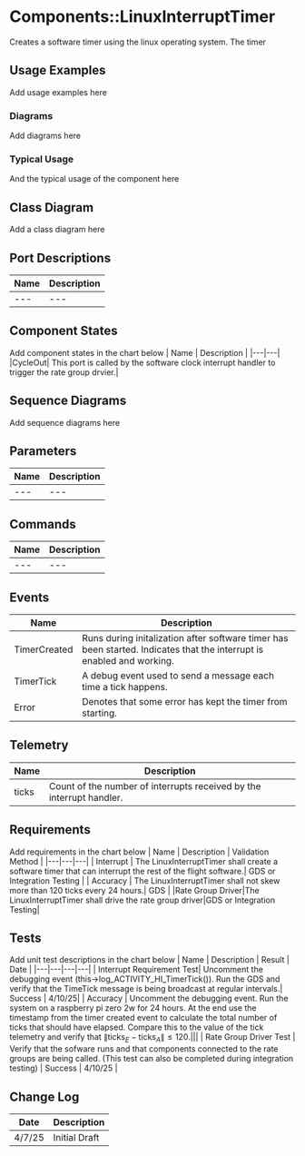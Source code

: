 # Components::LinuxInterruptTimer

Creates a software timer using the linux operating system. The timer 

## Usage Examples
Add usage examples here

### Diagrams
Add diagrams here

### Typical Usage
And the typical usage of the component here

## Class Diagram
Add a class diagram here

## Port Descriptions
| Name | Description |
|---|---|
|---|---|

## Component States
Add component states in the chart below
| Name | Description |
|---|---|
|CycleOut| This port is called by the software clock interrupt handler to trigger the rate group drvier.|

## Sequence Diagrams
Add sequence diagrams here

## Parameters
| Name | Description |
|---|---|
|---|---|

## Commands
| Name | Description |
|---|---|
|---|---|

## Events
| Name | Description |
|---|---|
|TimerCreated| Runs during initalization after software timer has been started. Indicates that the interrupt is enabled and working.|
| TimerTick | A debug event used to send a message each time a tick happens.|
|Error| Denotes that some error has kept the timer from starting. |

## Telemetry
| Name | Description |
|---|---|
| ticks | Count of the number of interrupts received by the interrupt handler.|

## Requirements
Add requirements in the chart below
| Name | Description | Validation Method |
|---|---|---|
| Interrupt | The LinuxInterruptTimer shall create a software timer that can interrupt the rest of the flight software.| GDS or Integration Testing |
| Accuracy | The LinuxInterruptTimer shall not skew more than 120 ticks every 24 hours.| GDS |
|Rate Group Driver|The LinuxInterruptTimer shall drive the rate group driver|GDS or Integration Testing|

## Tests
Add unit test descriptions in the chart below
| Name | Description | Result | Date |
|---|---|---|---|
| Interrupt Requirement Test| Uncomment the debugging event (this->log_ACTIVITY_HI_TimerTick()). Run the GDS and verify that the TimeTick message is being broadcast at regular intervals.| Success | 4/10/25|
| Accuracy | Uncomment the debugging event. Run the system on a raspberry pi zero 2w for 24 hours. At the end use the timestamp from the timer created event to calculate the total number of ticks that should have elapsed. Compare this to the value of the tick telemetry and verify that $\|\text{ticks}_{E} - \text{ticks}_{A} \| \leq 120$.|||
| Rate Group Driver Test | Verify that the sofware runs and that components connected to the rate groups are being called. (This test can also be completed during integration testing) | Success | 4/10/25 |

## Change Log
| Date | Description |
|---|---|
|4/7/25| Initial Draft |